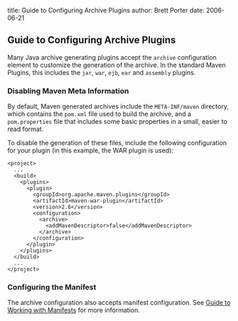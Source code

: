 title: Guide to Configuring Archive Plugins
author: Brett Porter
date: 2006-06-21

<!--
Licensed to the Apache Software Foundation (ASF) under one
or more contributor license agreements.  See the NOTICE file
distributed with this work for additional information
regarding copyright ownership.  The ASF licenses this file
to you under the Apache License, Version 2.0 (the
"License"); you may not use this file except in compliance
with the License.  You may obtain a copy of the License at

    http://www.apache.org/licenses/LICENSE-2.0

Unless required by applicable law or agreed to in writing,
software distributed under the License is distributed on an
"AS IS" BASIS, WITHOUT WARRANTIES OR CONDITIONS OF ANY
KIND, either express or implied.  See the License for the
specific language governing permissions and limitations
under the License.
-->

## Guide to Configuring Archive Plugins

 Many Java archive generating plugins accept the `archive` configuration element to customize the generation of the archive. In the standard Maven Plugins, this includes the `jar`, `war`, `ejb`, `ear` and `assembly` plugins.

### Disabling Maven Meta Information

 By default, Maven generated archives include the `META-INF/maven` directory, which contains the `pom.xml` file used to build the archive, and a `pom.properties` file that includes some basic properties in a small, easier to read format.

 To disable the generation of these files, include the following configuration for your plugin (in this example, the WAR plugin is used):

```
<project>
  ...
  <build>
    <plugins>
      <plugin>
        <groupId>org.apache.maven.plugins</groupId>
        <artifactId>maven-war-plugin</artifactId>
        <version>2.6</version>
        <configuration>
          <archive>
            <addMavenDescriptor>false</addMavenDescriptor>
          </archive>
        </configuration>
      </plugin>
    </plugins>
  </build>
  ...
</project>

```

<!--  other things: index, compress -->

### Configuring the Manifest

 The archive configuration also accepts manifest configuration. See [Guide to Working with Manifests](./guide-manifest.html) for more information.
